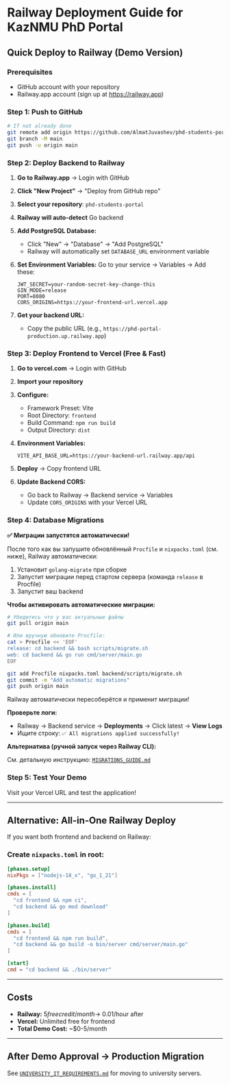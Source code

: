 # Railway Deployment Guide for KazNMU PhD Portal

## Quick Deploy to Railway (Demo Version)

### Prerequisites

- GitHub account with your repository
- Railway.app account (sign up at https://railway.app)

### Step 1: Push to GitHub

```bash
# If not already done
git remote add origin https://github.com/AlmatJuvashev/phd-students-portal.git
git branch -M main
git push -u origin main
```

### Step 2: Deploy Backend to Railway

1. **Go to Railway.app** → Login with GitHub
2. **Click "New Project"** → "Deploy from GitHub repo"
3. **Select your repository**: `phd-students-portal`
4. **Railway will auto-detect** Go backend

5. **Add PostgreSQL Database:**

   - Click "New" → "Database" → "Add PostgreSQL"
   - Railway will automatically set `DATABASE_URL` environment variable

6. **Set Environment Variables:**
   Go to your service → Variables → Add these:

   ```
   JWT_SECRET=your-random-secret-key-change-this
   GIN_MODE=release
   PORT=8080
   CORS_ORIGINS=https://your-frontend-url.vercel.app
   ```

7. **Get your backend URL:**
   - Copy the public URL (e.g., `https://phd-portal-production.up.railway.app`)

### Step 3: Deploy Frontend to Vercel (Free & Fast)

1. **Go to vercel.com** → Login with GitHub
2. **Import your repository**
3. **Configure:**
   - Framework Preset: Vite
   - Root Directory: `frontend`
   - Build Command: `npm run build`
   - Output Directory: `dist`
4. **Environment Variables:**

   ```
   VITE_API_BASE_URL=https://your-backend-url.railway.app/api
   ```

5. **Deploy** → Copy frontend URL

6. **Update Backend CORS:**
   - Go back to Railway → Backend service → Variables
   - Update `CORS_ORIGINS` with your Vercel URL

### Step 4: Database Migrations

**✅ Миграции запустятся автоматически!**

После того как вы запушите обновлённый `Procfile` и `nixpacks.toml` (см. ниже), Railway автоматически:

1. Установит `golang-migrate` при сборке
2. Запустит миграции перед стартом сервера (команда `release` в Procfile)
3. Запустит ваш backend

**Чтобы активировать автоматические миграции:**

```bash
# Убедитесь что у вас актуальные файлы
git pull origin main

# Или вручную обновите Procfile:
cat > Procfile << 'EOF'
release: cd backend && bash scripts/migrate.sh
web: cd backend && go run cmd/server/main.go
EOF

git add Procfile nixpacks.toml backend/scripts/migrate.sh
git commit -m "Add automatic migrations"
git push origin main
```

Railway автоматически пересоберётся и применит миграции!

**Проверьте логи:**

- Railway → Backend service → **Deployments** → Click latest → **View Logs**
- Ищите строку: `✅ All migrations applied successfully!`

**Альтернатива (ручной запуск через Railway CLI):**

См. детальную инструкцию: [`MIGRATIONS_GUIDE.md`](./MIGRATIONS_GUIDE.md)

### Step 5: Test Your Demo

Visit your Vercel URL and test the application!

---

## Alternative: All-in-One Railway Deploy

If you want both frontend and backend on Railway:

### Create `nixpacks.toml` in root:

```toml
[phases.setup]
nixPkgs = ["nodejs-18_x", "go_1_21"]

[phases.install]
cmds = [
  "cd frontend && npm ci",
  "cd backend && go mod download"
]

[phases.build]
cmds = [
  "cd frontend && npm run build",
  "cd backend && go build -o bin/server cmd/server/main.go"
]

[start]
cmd = "cd backend && ./bin/server"
```

---

## Costs

- **Railway:** $5 free credit/month → ~$0.01/hour after
- **Vercel:** Unlimited free for frontend
- **Total Demo Cost:** ~$0-5/month

---

## After Demo Approval → Production Migration

See [`UNIVERSITY_IT_REQUIREMENTS.md`](./UNIVERSITY_IT_REQUIREMENTS.md) for moving to university servers.
